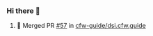 ### Hi there 👋

<!--START_SECTION:activity-->
1. 🎉 Merged PR [#57](https://github.com/cfw-guide/dsi.cfw.guide/pull/57) in [cfw-guide/dsi.cfw.guide](https://github.com/cfw-guide/dsi.cfw.guide)
<!--END_SECTION:activity-->

<!--
**SetiZ/SetiZ** is a ✨ _special_ ✨ repository because its `README.md` (this file) appears on your GitHub profile.

Here are some ideas to get you started:

- 🔭 I’m currently working on ...
- 🌱 I’m currently learning ...
- 👯 I’m looking to collaborate on ...
- 🤔 I’m looking for help with ...
- 💬 Ask me about ...
- 📫 How to reach me: ...
- 😄 Pronouns: ...
- ⚡ Fun fact: ...
-->

